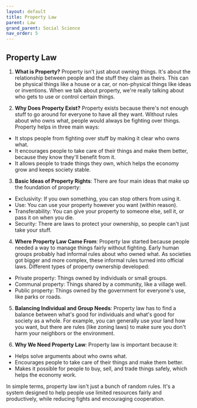 ```yaml
---
layout: default
title: Property Law
parent: Law
grand_parent: Social Science
nav_order: 5
---
```


## Property Law

1. **What is Property?** Property isn't just about owning things. It's about the relationship between people and the stuff they claim as theirs. This can be physical things like a house or a car, or non-physical things like ideas or inventions. When we talk about property, we're really talking about who gets to use or control certain things.

2. **Why Does Property Exist?** Property exists because there's not enough stuff to go around for everyone to have all they want. Without rules about who owns what, people would always be fighting over things. Property helps in three main ways:
* It stops people from fighting over stuff by making it clear who owns what.
* It encourages people to take care of their things and make them better, because they know they'll benefit from it.
* It allows people to trade things they own, which helps the economy grow and keeps society stable.

3. **Basic Ideas of Property Rights**: There are four main ideas that make up the foundation of property:
* Exclusivity: If you own something, you can stop others from using it.
* Use: You can use your property however you want (within reason).
* Transferability: You can give your property to someone else, sell it, or pass it on when you die.
* Security: There are laws to protect your ownership, so people can't just take your stuff.

4. **Where Property Law Came From**: Property law started because people needed a way to manage things fairly without fighting. Early human groups probably had informal rules about who owned what. As societies got bigger and more complex, these informal rules turned into official laws. Different types of property ownership developed:
* Private property: Things owned by individuals or small groups.
* Communal property: Things shared by a community, like a village well.
* Public property: Things owned by the government for everyone's use, like parks or roads.

5. **Balancing Individual and Group Needs**: Property law has to find a balance between what's good for individuals and what's good for society as a whole. For example, you can generally use your land how you want, but there are rules (like zoning laws) to make sure you don't harm your neighbors or the environment.

6. **Why We Need Property Law**: Property law is important because it:
* Helps solve arguments about who owns what.
* Encourages people to take care of their things and make them better.
* Makes it possible for people to buy, sell, and trade things safely, which helps the economy work.

In simple terms, property law isn't just a bunch of random rules. It's a system designed to help people use limited resources fairly and productively, while reducing fights and encouraging cooperation.
